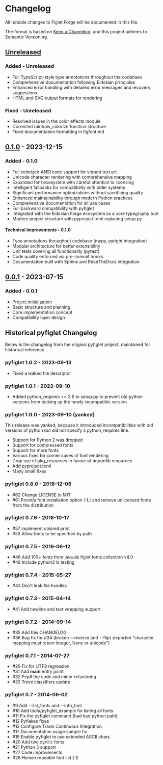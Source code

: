 # Changelog

All notable changes to Figlet Forge will be documented in this file.

The format is based on [Keep a Changelog](https://keepachangelog.com/en/1.0.0/),
and this project adheres to [Semantic Versioning](https://semver.org/spec/v2.0.0.html).

## [Unreleased]

### Added - Unreleased

- Full TypeScript-style type annotations throughout the codebase
- Comprehensive documentation following Eidosian principles
- Enhanced error handling with detailed error messages and recovery suggestions
- HTML and SVG output formats for rendering

### Fixed - Unreleased

- Resolved issues in the color effects module
- Corrected rainbow_colorize function structure
- Fixed documentation formatting in figfont.md

## [0.1.0] - 2023-12-15

### Added - 0.1.0

- Full colorized ANSI code support for vibrant text art
- Unicode character rendering with comprehensive mapping
- Expanded font ecosystem with careful attention to licensing
- Intelligent fallbacks for compatibility with older systems
- Significant performance optimizations without sacrificing quality
- Enhanced maintainability through modern Python practices
- Comprehensive documentation for all use cases
- Full backward compatibility with pyfiglet
- Integrated with the Eidosian Forge ecosystem as a core typography tool
- Modern project structure with pyproject.toml replacing setup.py

#### Technical Improvements - 0.1.0

- Type annotations throughout codebase (mypy, pyright integration)
- Modular architecture for better extensibility
- Unit tests covering all functionality (pytest)
- Code quality enforced via pre-commit hooks
- Documentation built with Sphinx and ReadTheDocs integration

## [0.0.1] - 2023-07-15

### Added - 0.0.1

- Project initialization
- Basic structure and planning
- Core implementation concept
- Compatibility layer design

## Historical pyfiglet Changelog

Below is the changelog from the original pyfiglet project, maintained for historical reference.

### pyfiglet 1.0.2 - 2023-09-13

- Fixed a leaked file descriptor

### pyfiglet 1.0.1 - 2023-09-10

- Added python_requires >= 3.9 to setup.py to prevent old python versions from picking up the newly incompatible version

### pyfiglet 1.0.0 - 2023-09-10 (yanked)

This release was yanked, because it introduced incompatibilities with old
versions of python but did not specify a python_requires line.

- Support for Python 2 was dropped
- Support for compressed fonts
- Support for more fonts
- Various fixes for corner cases of font rendering
- Drop use of pkg_resources in favour of importlib.resources
- Add pyproject.toml
- Many small fixes

### pyfiglet 0.8.0 - 2018-12-06

- #62 Change LICENSE to MIT
- #61 Provide font installation option (-L) and remove
  unlicensed fonts from the distribution

### pyfiglet 0.7.6 - 2018-10-17

- #57 Implement colored print
- #53 Allow fonts to be specified by path

### pyfiglet 0.7.5 - 2016-06-12

- #46 Add 100+ fonts from java.de figlet fonts collection v4.0
- #48 Include python3 in testing

### pyfiglet 0.7.4 - 2015-05-27

- #43 Don't leak file handles

### pyfiglet 0.7.3 - 2015-04-14

- #41 Add newline and text wrapping support

### pyfiglet 0.7.2 - 2014-09-14

- #35 Add this CHANGELOG
- #36 Bug fix for #34 (broken --reverse and --flip)
  (reported "character mapping must return integer, None or unicode")

### pyfiglet 0.7.1 - 2014-07-27

- #29 Fix for UTF8 regression
- #31 Add **main** entry point
- #32 Pep8 the code and minor refactoring
- #33 Trove classifiers update

### pyfiglet 0.7 - 2014-06-02

- #9 Add --list_fonts and --info_font
- #10 Add tools/pyfiglet_example for listing all fonts
- #11 Fix the pyfiglet command (had bad python path)
- #12 Pyflakes fixes
- #13 Configure Travis Continuous Integration
- #17 Documentation usage sample fix
- #19 Enable pyfiglet to use extended ASCII chars
- #20 Add two cyrillic fonts
- #21 Python 3 support
- #27 Code improvements
- #28 Human readable font list (-l)

[Unreleased]: https://github.com/Ace1928/figlet_forge/compare/v0.1.0...HEAD
[0.1.0]: https://github.com/Ace1928/figlet_forge/releases/tag/v0.1.0
[0.0.1]: https://github.com/Ace1928/figlet_forge/releases/tag/v0.0.1
